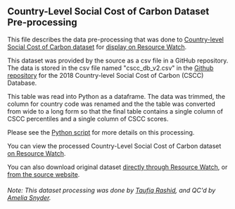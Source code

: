 ## Country-Level Social Cost of Carbon Dataset Pre-processing
This file describes the data pre-processing that was done to [Country-level Social Cost of Carbon dataset](https://www.nature.com/articles/s41558-018-0282-y.epdf?author_access_token=XLBRLEGdT_Kv0n8_OnvpedRgN0jAjWel9jnR3ZoTv0Ms70oz073vBeHQkQJXsJbey6vjdAHHSPxkHEN8nflPeQI6U86-MxWO1T1uUiSvN2A-srp5G9s7YwGWt6-cuKn2e83mvZEpXG3r-J0nv0gYuA%3D%3D) for [display on Resource Watch]().

This dataset was provided by the source as a csv file in a GitHub repository. The data is stored in the csv file named "cscc_db_v2.csv" in the [Github repository](https://github.com/country-level-scc/cscc-database-2018) for the 2018 Country-level Social Cost of Carbon (CSCC) Database.

This table was read into Python as a dataframe. The data was trimmed, the column for country code was renamed and the the table was converted from wide to a long form so that the final table contains a single column of CSCC percentiles and a single column of CSCC scores.

Please see the [Python script](https://github.com/Taufiq06/data-pre-processing/blob/master/cli.064_social_cost_carbon/cli.064_social_cost_carbon_processing.py) for more details on this processing.

You can view the processed Country-Level Social Cost of Carbon dataset [on Resource Watch]().

You can also download original dataset [directly through Resource Watch](), or [from the source website](https://github.com/country-level-scc/cscc-database-2018/blob/master/cscc_db_v2.csv).

###### Note: This dataset processing was done by [Taufiq Rashid](https://www.wri.org/profile/taufiq-rashid), and QC'd by [Amelia Snyder](https://www.wri.org/profile/amelia-snyder).
